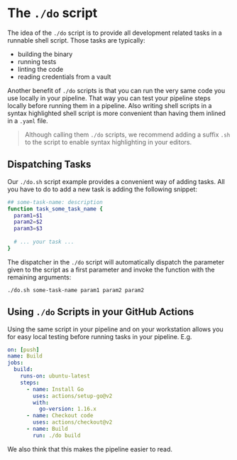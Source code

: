 # The `./do` script

The idea of the `./do` script is to provide all development related tasks in a runnable shell script. Those tasks are typically:

* building the binary
* running tests
* linting the code
* reading credentials from a vault

Another benefit of `./do` scripts is that you can run the very same code you use locally in your pipeline. That way you can test your pipeline steps locally before running them in a pipeline. Also writing shell scripts in a syntax highlighted shell script is more convenient than having them inlined in a `.yaml` file.

> Although calling them `./do` scripts, we recommend adding a suffix `.sh` to the script to enable syntax highlighting in your editors.

## Dispatching Tasks

Our `./do.sh` script example provides a convenient way of adding tasks. All you have to do to add a new task is adding the following snippet:

```bash
## some-task-name: description
function task_some_task_name {
  param1=$1
  param2=$2
  param3=$3
  
  # ... your task ...
}
```

The dispatcher in the `./do` script will automatically dispatch the parameter given to the script as a first parameter and invoke the function with the remaining arguments:

```shell
./do.sh some-task-name param1 param2 param2
```

## Using `./do` Scripts in your GitHub Actions

Using the same script in your pipeline and on your workstation allows you for easy local testing before running tasks in your pipeline. E.g.

```yaml
on: [push]
name: Build
jobs:
  build:
    runs-on: ubuntu-latest
    steps:
      - name: Install Go
        uses: actions/setup-go@v2
        with:
          go-version: 1.16.x
      - name: Checkout code
        uses: actions/checkout@v2
      - name: Build
        run: ./do build
```

We also think that this makes the pipeline easier to read. 
